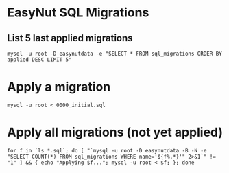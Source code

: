 # EasyNut SQL Migrations

## List 5 last applied migrations

```
mysql -u root -D easynutdata -e "SELECT * FROM sql_migrations ORDER BY applied DESC LIMIT 5"
```


# Apply a migration

```
mysql -u root < 0000_initial.sql
```


# Apply all migrations (not yet applied)

```
for f in `ls *.sql`; do [ "`mysql -u root -D easynutdata -B -N -e "SELECT COUNT(*) FROM sql_migrations WHERE name='${f%.*}'" 2>&1`" != "1" ] && { echo "Applying $f..."; mysql -u root < $f; }; done
```
